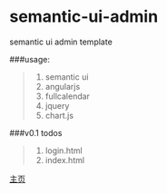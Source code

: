 semantic-ui-admin
=================

semantic ui admin template

###usage:
>1. semantic ui
>2. angularjs
>3. fullcalendar
>4. jquery
>5. chart.js

###v0.1 todos
>1. login.html
>2. index.html


[主页](http://itwarcraft.github.io/semantic-ui-admin)